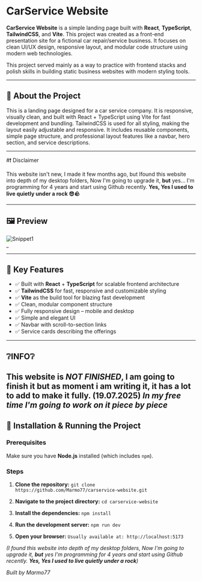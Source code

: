 # CarService Website

**CarService Website** is a simple landing page built with **React**, **TypeScript**, **TailwindCSS**, and **Vite**. This project was created as a front-end presentation site for a fictional car repair/service business. It focuses on clean UI/UX design, responsive layout, and modular code structure using modern web technologies.

This project served mainly as a way to practice with frontend stacks and polish skills in building static business websites with modern styling tools.

---

## 🚗 About the Project

This is a landing page designed for a car service company. It is responsive, visually clean, and built with React + TypeScript using Vite for fast development and bundling. TailwindCSS is used for all styling, making the layout easily adjustable and responsive. 
It includes reusable components, simple page structure, and professional layout features like a navbar, hero section, and service descriptions.

---
#❗ Disclaimer

This website isn't new, I made it few months ago, but Ifound this website into depth of my desktop folders, 
Now I'm going to upgrade it, **but** yes... I'm programming for 4 years and start using Github recently. 
**Yes, Yes I used to live quietly under a rock 😎🪨**

---

## 🖼️ Preview

![Snippet1](./public/screenshot.png)  
_

---

## 🔑 Key Features

- ✅ Built with **React** + **TypeScript** for scalable frontend architecture  
- ✅ **TailwindCSS** for fast, responsive and customizable styling  
- ✅ **Vite** as the build tool for blazing fast development  
- ✅ Clean, modular component structure  
- ✅ Fully responsive design – mobile and desktop  
- ✅ Simple and elegant UI  
- ✅ Navbar with scroll-to-section links  
- ✅ Service cards describing the offerings  

---

## ❔INFO❔

**This website is *NOT FINISHED*, I am going to finish it but as moment i am writing it, it has a lot to add to make it fully. (19.07.2025)**
*In my free time I'm going to work on it piece by piece*
---

## 🚀 Installation & Running the Project

### Prerequisites
Make sure you have **Node.js** installed (which includes `npm`).

### Steps

1. **Clone the repository:**
   ```git clone https://github.com/Marmo77/carservice-website.git```
  
2. **Navigate to the project directory:**
   ```cd carservice-website```
3. **Install the dependencies:**
   ```npm install```
4. **Run the development server:**
   ```npm run dev```
5. **Open your browser:**
   ```Usually available at: http://localhost:5173```

*(I found this website into depth of my desktop folders, 
Now I'm going to upgrade it, **but** yes I'm programming for 4 years and start using Github recently. 
**Yes, Yes I used to live quietly under a rock**)*

*Built by Marmo77*
